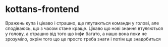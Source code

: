 # kottans-frontend
Вражень купа і цікаво і страшно, ще плутаються команди у голові, але сподіваюсь, що з часом стане краще.
Цікаво що нові знання втуляються у голову, а страшно від того що інфи багато, а нашо вона поки не зрозуміло, окрім того що це просто треба знати і потім ще знадобиться
